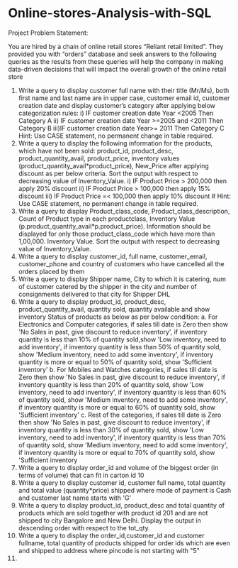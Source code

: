 # Online-stores-Analysis-with-SQL

Project Problem Statement:

You are hired by a chain of online retail stores “Reliant retail limited”. They provided you with “orders” database and seek answers to the following queries as the results from these queries will help the company in making data-driven decisions that will impact the overall growth of the online retail store

1. Write a query to display customer full name with their title (Mr/Ms), both first name and last name are in upper case, customer email id, customer creation date and display customer’s category after applying below categorization rules: i) IF customer creation date Year <2005 Then Category A ii) IF customer creation date Year >=2005 and <2011 Then Category B iii)IF customer creation date Year>= 2011 Then Category C Hint: Use CASE statement, no permanent change in table required. 
2. Write a query to display the following information for the products, which have not been sold: product_id, product_desc, product_quantity_avail, product_price, inventory values (product_quantity_avail*product_price), New_Price after applying discount as per below criteria. Sort the output with respect to decreasing value of Inventory_Value. i) IF Product Price > 200,000 then apply 20% discount ii) IF Product Price > 100,000 then apply 15% discount iii) IF Product Price =< 100,000 then apply 10% discount # Hint: Use CASE statement, no permanent change in table required. 
3. Write a query to display Product_class_code, Product_class_description, Count of Product type in each productclass, Inventory Value (p.product_quantity_avail*p.product_price). Information should be displayed for only those product_class_code which have more than 1,00,000. Inventory Value. Sort the output with respect to decreasing value of Inventory_Value. 
4. Write a query to display customer_id, full name, customer_email, customer_phone and country of customers who have cancelled all the orders placed by them 
5. Write a query to display Shipper name, City to which it is catering, num of customer catered by the shipper in the city and number of consignments delivered to that city for Shipper DHL
6. Write a query to display product_id, product_desc, product_quantity_avail, quantity sold, quantity available and show inventory Status of products as below as per below condition: a. For Electronics and Computer categories, if sales till date is Zero then show 'No Sales in past, give discount to reduce inventory', if inventory quantity is less than 10% of quantity sold,show 'Low inventory, need to add inventory', if inventory quantity is less than 50% of quantity sold, show 'Medium inventory, need to add some inventory', if inventory quantity is more or equal to 50% of quantity sold, show 'Sufficient inventory' b. For Mobiles and Watches categories, if sales till date is Zero then show 'No Sales in past, give discount to reduce inventory', if inventory quantity is less than 20% of quantity sold, show 'Low inventory, need to add inventory', if inventory quantity is less than 60% of quantity sold, show 'Medium inventory, need to add some inventory', if inventory quantity is more or equal to 60% of quantity sold, show 'Sufficient inventory' c. Rest of the categories, if sales till date is Zero then show 'No Sales in past, give discount to reduce inventory', if inventory quantity is less than 30% of quantity sold, show 'Low inventory, need to add inventory', if inventory quantity is less than 70% of quantity sold, show 'Medium inventory, need to add some inventory', if inventory quantity is more or equal to 70% of quantity sold, show 'Sufficient inventory
7.  Write a query to display order_id and volume of the biggest order (in terms of volume) that can fit in carton id 10
8.  Write a query to display customer id, customer full name, total quantity and total value (quantity*price) shipped where mode of payment is Cash and customer last name starts with 'G'
9.  Write a query to display product_id, product_desc and total quantity of products which are sold together with product id 201 and are not shipped to city Bangalore and New Delhi. Display the output in descending order with respect to the tot_qty.
10.  Write a query to display the order_id,customer_id and customer fullname, total quantity of products shipped for order ids which are even and shipped to address where pincode is not starting with "5"
11.  
